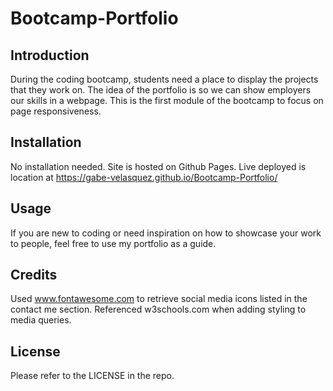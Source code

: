 # Bootcamp-Portfolio

## Introduction
During the coding bootcamp, students need a place to display the projects that they work on. The idea of the portfolio is so we can show employers our skills in a webpage. This is the first module of the bootcamp to focus on page responsiveness. 

## Installation
No installation needed. Site is hosted on Github Pages.
Live deployed is location at https://gabe-velasquez.github.io/Bootcamp-Portfolio/

## Usage
If you are new to coding or need inspiration on how to showcase your work to people, feel free to use my portfolio as a guide. 

## Credits 
Used www.fontawesome.com to retrieve social media icons listed in the contact me section. 
Referenced w3schools.com when adding styling to media queries. 

## License
Please refer to the LICENSE in the repo.